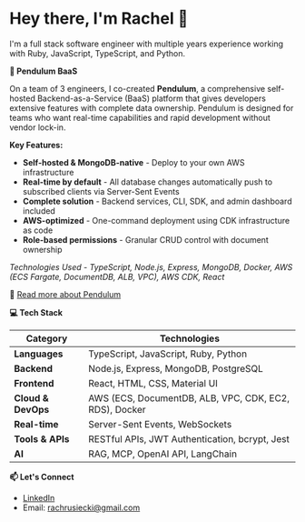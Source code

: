 # **Hey there, I'm Rachel 👋**

I'm a full stack software engineer with multiple years experience working with Ruby, JavaScript, TypeScript, and Python.

**🚀 Pendulum BaaS**

On a team of 3 engineers, I co-created **Pendulum**, a comprehensive self-hosted Backend-as-a-Service (BaaS) platform that gives developers extensive features with complete data ownership. Pendulum is designed for teams who want real-time capabilities and rapid development without vendor lock-in.

**Key Features:**
- **Self-hosted & MongoDB-native** - Deploy to your own AWS infrastructure
- **Real-time by default** - All database changes automatically push to subscribed clients via Server-Sent Events
- **Complete solution** - Backend services, CLI, SDK, and admin dashboard included
- **AWS-optimized** - One-command deployment using CDK infrastructure as code
- **Role-based permissions** - Granular CRUD control with document ownership

*Technologies Used - TypeScript, Node.js, Express, MongoDB, Docker, AWS (ECS Fargate, DocumentDB, ALB, VPC), AWS CDK, React*

📖 [Read more about Pendulum](https://www.pendulum-baas.dev/)

**💻 Tech Stack**

| **Category** | **Technologies** |
|--------------|------------------|
| **Languages** | TypeScript, JavaScript, Ruby, Python |
| **Backend** | Node.js, Express, MongoDB, PostgreSQL |
| **Frontend** | React, HTML, CSS, Material UI |
| **Cloud & DevOps** | AWS (ECS, DocumentDB, ALB, VPC, CDK, EC2, RDS), Docker |
| **Real-time** | Server-Sent Events, WebSockets |
| **Tools & APIs** | RESTful APIs, JWT Authentication, bcrypt, Jest |
| **AI** | RAG, MCP, OpenAI API, LangChain |

**📫 Let's Connect**

- [LinkedIn](https://www.linkedin.com/in/rachel-rusiecki-745538354/)
- Email: rachrusiecki@gmail.com
